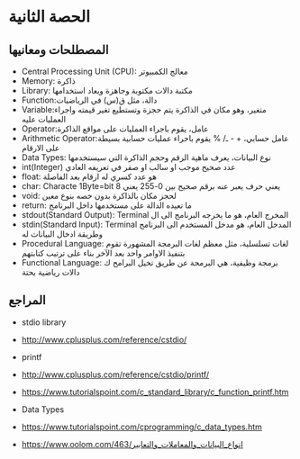 # الحصة الثانية 
## المصطلحات ومعانيها 
- Central Processing Unit (CPU): معالج الكمبيوتر
- Memory: ذاكرة
- Library: مكتبة دالات مكتوبة وجاهزة ويعاد استخدامها
- Function:دالة، مثل ق(س) في الرياضيات
- Variable:متغير، وهو مكان في الذاكرة يتم حجزة وتستطيع تغير قيمته واجراء العمليات عليه
- Operator:عامل، يقوم باجراء العمليات على مواقع الذاكرة
- Arithmetic Operator:عامل حسابي، + - ـ/ % يقوم باحراء عمليات حسابية بسيطة على الارقام 
- Data Types: نوع البيانات، يعرف ماهية الرقم وحجم الذاكرة التي سيستخدمها
- int(Integer) عدد صحيح موجب او سالب او صفر في تعريفه العادي
- float: هو عدد كسري  له ارقام بعد الفاصلة
- char: Characte 1Byte=bit يعني حرف يعبر عنه برقم صحيح بين 0-255 يعني 8
- void: لحجز مكان بالذاكرة بدون خصه بنوع معين
- return: ما تعيده الدالة على مستخدمها داخل البرنامج
- stdout(Standard Output): Terminal  المخرج العام، هو ما يخرجه البرنامج الى ال 
- stdin(Standard Input): Terminal المدخل العام، هو مدخل المستخدم الى البرنامج وطريقة ادخال البيانات له
- Procedural Language: لغات تسلسلية، مثل معظم لغات البرمجة المشهورة تقوم بتنفيذ الاوامر واحد بعد الآخر بناء على ترتيب كتابتهم 
- Functional Language: برمجة وظيفية، هي البرمحة عن طريق تخيل البرامح ك دالات رياضية بحتة 


## المراجع
- stdio library
- http://www.cplusplus.com/reference/cstdio/

- printf
- http://www.cplusplus.com/reference/cstdio/printf/
- https://www.tutorialspoint.com/c_standard_library/c_function_printf.htm

- Data Types
- https://www.tutorialspoint.com/cprogramming/c_data_types.htm
- https://www.oolom.com/463/انواع_البيانات_والمعاملات_والتعابير
